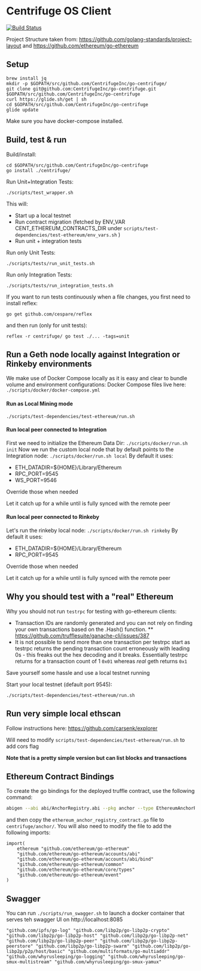 Centrifuge OS Client
====================
[![Build Status](https://travis-ci.com/CentrifugeInc/go-centrifuge.svg?token=Sbf68xBZUZLMB3kGTKcX&branch=master)](https://travis-ci.com/CentrifugeInc/go-centrifuge)

Project Structure taken from: https://github.com/golang-standards/project-layout and https://github.com/ethereum/go-ethereum

Setup
-----

```bash,
brew install jq
mkdir -p $GOPATH/src/github.com/CentrifugeInc/go-centrifuge/
git clone git@github.com:CentrifugeInc/go-centrifuge.git $GOPATH/src/github.com/CentrifugeInc/go-centrifuge
curl https://glide.sh/get | sh
cd $GOPATH/src/github.com/CentrifugeInc/go-centrifuge
glide update
```

Make sure you have docker-compose installed.

Build, test & run
-----------------

Build/install:
```
cd $GOPATH/src/github.com/CentrifugeInc/go-centrifuge
go install ./centrifuge/
```

Run Unit+Integration Tests:
```
./scripts/test_wrapper.sh
```
This will:
* Start up a local testnet
* Run contract migration (fetched by ENV_VAR CENT_ETHEREUM_CONTRACTS_DIR under `scripts/test-dependencies/test-ethereum/env_vars.sh` )
* Run unit + integration tests

Run only Unit Tests:
```
./scripts/tests/run_unit_tests.sh
```
Run only Integration Tests:
```
./scripts/tests/run_integration_tests.sh
```

If you want to run tests continuously when a file changes, you first need to install reflex:

```
go get github.com/cespare/reflex
```

and then run (only for unit tests):

```
reflex -r centrifuge/ go test ./... -tags=unit
```

Run a Geth node locally against Integration or Rinkeby environments
--------------------------------------------------------------------------

We make use of Docker Compose locally as it is easy and clear to bundle volume and environment configurations:
Docker Compose files live here:
`./scripts/docker/docker-compose.yml`

#### Run as Local Mining mode ####
`./scripts/test-dependencies/test-ethereum/run.sh`

#### Run local peer connected to Integration ####
First we need to initialize the Ethereum Data Dir:
`./scripts/docker/run.sh init`
Now we run the custom local node that by default points to the Integration node:
`./scripts/docker/run.sh local`
By default it uses:
* ETH_DATADIR=${HOME}/Library/Ethereum
* RPC_PORT=9545
* WS_PORT=9546

Override those when needed

Let it catch up for a while until is fully synced with the remote peer

#### Run local peer connected to Rinkeby ####
Let's run the rinkeby local node:
`./scripts/docker/run.sh rinkeby`
By default it uses:
* ETH_DATADIR=${HOME}/Library/Ethereum
* RPC_PORT=9545

Override those when needed

Let it catch up for a while until is fully synced with the remote peer

Why you should test with a "real" Ethereum
------------------------------------------
Why you should not run `testrpc` for testing with go-ethereum clients:
* Transaction IDs are randomly generated and you can not rely on finding your own transactions based on the .Hash() function.
** https://github.com/trufflesuite/ganache-cli/issues/387
* It is not possible to send more than one transaction per testrpc start as testrpc returns the pending transaction count erroneously with leading 0s - this freaks out the hex decoding and it breaks. Essentially testrpc returns for a transaction count of 1 `0x01` whereas _real_ geth returns `0x1`

Save yourself some hassle and use a local testnet running

Start your local testnet (default port 9545):
```
./scripts/test-dependencies/test-ethereum/run.sh
```

Run very simple local ethscan
-----------------------------
Follow instructions here: https://github.com/carsenk/explorer

Will need to modify `scripts/test-dependencies/test-ethereum/run.sh` to add cors flag

**Note that is a pretty simple version but can list blocks and transactions**

Ethereum Contract Bindings
--------------------------

To create the go bindings for the deployed truffle contract, use the following command:

```bash
abigen --abi abi/AnchorRegistry.abi --pkg anchor --type EthereumAnchorRegistryContract --out ${GOPATH}/src/github.com/CentrifugeInc/go-centrifuge/centrifuge/anchor/ethereum_anchor_registry_contract.go
```

and then copy the `ethereum_anchor_registry_contract.go` file to `centrifuge/anchor/`. You will also need to modify the file to add the following imports:

```go,
import(
	ethereum "github.com/ethereum/go-ethereum"
	"github.com/ethereum/go-ethereum/accounts/abi"
	"github.com/ethereum/go-ethereum/accounts/abi/bind"
	"github.com/ethereum/go-ethereum/common"
	"github.com/ethereum/go-ethereum/core/types"
	"github.com/ethereum/go-ethereum/event"
)
```

Swagger
-------
You can run `./scripts/run_swagger.sh` to launch a docker container that serves teh swagger UI on http://localhost:8085

	"github.com/ipfs/go-log" "github.com/libp2p/go-libp2p-crypto" "github.com/libp2p/go-libp2p-host" "github.com/libp2p/go-libp2p-net" "github.com/libp2p/go-libp2p-peer" "github.com/libp2p/go-libp2p-peerstore" "github.com/libp2p/go-libp2p-swarm" "github.com/libp2p/go-libp2p/p2p/host/basic" "github.com/multiformats/go-multiaddr" "github.com/whyrusleeping/go-logging" "github.com/whyrusleeping/go-smux-multistream" "github.com/whyrusleeping/go-smux-yamux"
